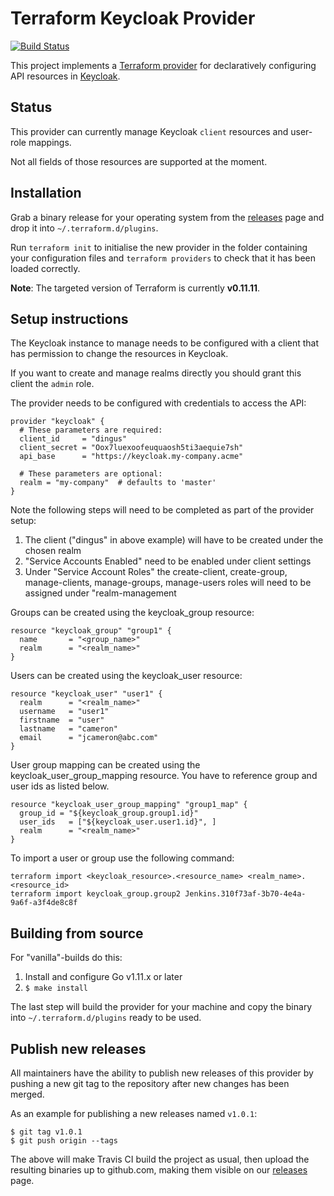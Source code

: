 Terraform Keycloak Provider
===========================

[![Build Status](https://travis-ci.org/tazjin/terraform-provider-keycloak.svg?branch=master)](https://travis-ci.org/tazjin/terraform-provider-keycloak)

This project implements a [Terraform provider][] for declaratively configuring
API resources in [Keycloak][].

## Status

This provider can currently manage Keycloak `client` resources and user-role mappings.

Not all fields of those resources are supported at the moment.

## Installation

Grab a binary release for your operating system from the [releases][] page and drop it into
`~/.terraform.d/plugins`.

Run `terraform init` to initialise the new provider in the folder containing your configuration
files and `terraform providers` to check that it has been loaded correctly.

**Note**: The targeted version of Terraform is currently **v0.11.11**.

## Setup instructions

The Keycloak instance to manage needs to be configured with a client that has
permission to change the resources in Keycloak.

If you want to create and manage realms directly you should grant this client
the `admin` role.

The provider needs to be configured with credentials to access the API:

```
provider "keycloak" {
  # These parameters are required:
  client_id     = "dingus"
  client_secret = "Oox7luexoofeuquaosh5ti3aequie7sh"
  api_base      = "https://keycloak.my-company.acme"
  
  # These parameters are optional:
  realm = "my-company"  # defaults to 'master'
}
```
Note the following steps will need to be completed as part of the provider setup: 
1. The client ("dingus" in above example) will have to be created under the chosen realm
2. "Service Accounts Enabled" need to be enabled under client settings
3. Under "Service Account Roles" the create-client, create-group, manage-clients, manage-groups, manage-users roles will need to be assigned under "realm-management

Groups can be created using the keycloak_group resource:
```
resource "keycloak_group" "group1" {
  name       = "<group_name>"
  realm      = "<realm_name>"
}

```

Users can be created using the keycloak_user resource:
```
resource "keycloak_user" "user1" {
  realm      = "<realm_name>"
  username   = "user1"
  firstname  = "user"
  lastname   = "cameron"
  email      = "jcameron@abc.com"
}
```

User group mapping can be created using the keycloak_user_group_mapping resource. You have to reference group and user ids as listed below. 
```
resource "keycloak_user_group_mapping" "group1_map" {
  group_id = "${keycloak_group.group1.id}"
  user_ids   = ["${keycloak_user.user1.id}", ]
  realm      = "<realm_name>"
}

```
To import a user or group use the following command:
```
terraform import <keycloak_resource>.<resource_name> <realm_name>.<resource_id>
terraform import keycloak_group.group2 Jenkins.310f73af-3b70-4e4a-9a6f-a3f4de8c8f
```

## Building from source

For "vanilla"-builds do this:

1. Install and configure Go v1.11.x or later
2. `$ make install`

The last step will build the provider for your machine and copy the binary into `~/.terraform.d/plugins` ready to be used.

## Publish new releases

All maintainers have the ability to publish new releases of this provider
by pushing a new git tag to the repository after new changes has been merged.

As an example for publishing a new releases named `v1.0.1`:

```
$ git tag v1.0.1
$ git push origin --tags
```

The above will make Travis CI build the project as usual, then upload the resulting binaries
up to github.com, making them visible on our [releases][] page.

[Terraform provider]: https://www.terraform.io/docs/plugins/provider.html
[Keycloak]: http://www.keycloak.org/
[configure]: https://www.terraform.io/docs/plugins/basics.html#installing-a-plugin
[releases]: https://github.com/tazjin/terraform-provider-keycloak/releases
